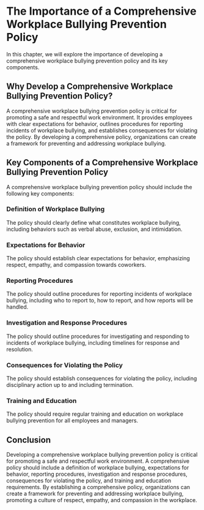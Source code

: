 # The Importance of a Comprehensive Workplace Bullying Prevention Policy

In this chapter, we will explore the importance of developing a comprehensive workplace bullying prevention policy and its key components.

Why Develop a Comprehensive Workplace Bullying Prevention Policy?
-----------------------------------------------------------------

A comprehensive workplace bullying prevention policy is critical for promoting a safe and respectful work environment. It provides employees with clear expectations for behavior, outlines procedures for reporting incidents of workplace bullying, and establishes consequences for violating the policy. By developing a comprehensive policy, organizations can create a framework for preventing and addressing workplace bullying.

Key Components of a Comprehensive Workplace Bullying Prevention Policy
----------------------------------------------------------------------

A comprehensive workplace bullying prevention policy should include the following key components:

### Definition of Workplace Bullying

The policy should clearly define what constitutes workplace bullying, including behaviors such as verbal abuse, exclusion, and intimidation.

### Expectations for Behavior

The policy should establish clear expectations for behavior, emphasizing respect, empathy, and compassion towards coworkers.

### Reporting Procedures

The policy should outline procedures for reporting incidents of workplace bullying, including who to report to, how to report, and how reports will be handled.

### Investigation and Response Procedures

The policy should outline procedures for investigating and responding to incidents of workplace bullying, including timelines for response and resolution.

### Consequences for Violating the Policy

The policy should establish consequences for violating the policy, including disciplinary action up to and including termination.

### Training and Education

The policy should require regular training and education on workplace bullying prevention for all employees and managers.

Conclusion
----------

Developing a comprehensive workplace bullying prevention policy is critical for promoting a safe and respectful work environment. A comprehensive policy should include a definition of workplace bullying, expectations for behavior, reporting procedures, investigation and response procedures, consequences for violating the policy, and training and education requirements. By establishing a comprehensive policy, organizations can create a framework for preventing and addressing workplace bullying, promoting a culture of respect, empathy, and compassion in the workplace.


